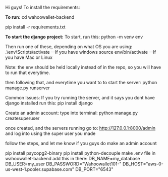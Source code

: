 Hi guys! 
To install the requirements:

**To run:**
cd wahoowallet-backend

pip install -r requirements.txt

**To start the django project:**
To start, run this:
python -m venv env

Then run one of these, depending on what OS you are using:
.\env\Scripts\activate --If you have windows
source env/bin/activate --If you have Mac or Linux

Note: the env should be held locally instead of in the repo, so you will have to run that everytime.

then following that, and everytime you want to to start the server:
python manage.py runserver

Common Issues:
If you try running the server, and it says you dont have django installed run this:
pip install django

Create an admin account:
type into terminal:
python manage.py createsuperuser

once created, and the servers running go to: 
http://127.0.0.1:8000/admin
and log into using the super user you made

follow the steps, and let me know if you guys do make an admin account

pip install psycopg2-binary
pip install python-decouple
make .env file in wahoowallet-backend
    add this in there:
        DB_NAME=my_database
        DB_USER=my_user
        DB_PASSWORD="Wahoowallet101-"
        DB_HOST="aws-0-us-west-1.pooler.supabase.com"
        DB_PORT="6543"


